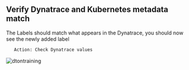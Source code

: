 ## Verify Dynatrace and Kubernetes metadata match

The Labels should match what appears in the Dynatrace, you should now see the newly added label

```bash
   Action: Check Dynatrace values
   ```

![dtontraining](../../assets/images/dtontraining.png)
